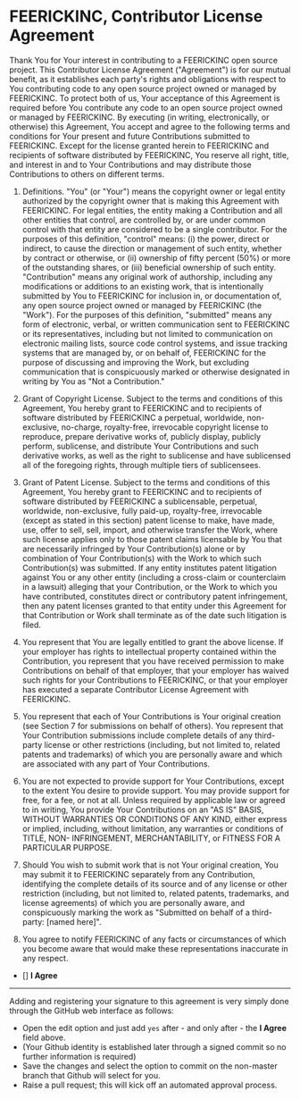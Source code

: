 # FEERICKINC, Contributor License Agreement

Thank You for Your interest in contributing to a FEERICKINC open source project. This Contributor License Agreement ("Agreement") is for our mutual benefit, as it establishes each party's rights and obligations with respect to You contributing code to any open source project owned or managed by FEERICKINC. To protect both of us, Your acceptance of this Agreement is required before You contribute any code to an open source project owned or managed by FEERICKINC. By executing (in writing, electronically, or otherwise) this Agreement, You accept and agree to the following terms and conditions for Your present and future Contributions submitted to FEERICKINC. Except for the license granted herein to FEERICKINC and recipients of software distributed by FEERICKINC, You reserve all right, title, and interest in and to Your Contributions and may distribute those Contributions to others on different terms.

1. Definitions. "You" (or "Your") means the copyright owner or legal entity authorized by the copyright owner that is making this Agreement with FEERICKINC. For legal entities, the entity making a Contribution and all other entities that control, are controlled by, or are under common control with that entity are considered to be a single contributor. For the purposes of this definition, "control" means: (i) the power, direct or indirect, to cause the direction or management of such entity, whether by contract or otherwise, or (ii) ownership of fifty percent (50%) or more of the outstanding shares, or (iii) beneficial ownership of such entity.
"Contribution" means any original work of authorship, including any modifications or additions to an existing work, that is intentionally submitted by You to FEERICKINC for inclusion in, or documentation of, any open source project owned or managed by FEERICKINC (the "Work"). For the purposes of this definition, "submitted" means any form of electronic, verbal, or written communication sent to FEERICKINC or its representatives, including but not limited to communication on electronic mailing lists, source code control systems, and issue tracking systems that are managed by, or on behalf of, FEERICKINC for the purpose of discussing and improving the Work, but excluding communication that is conspicuously marked or otherwise designated in writing by You as "Not a Contribution."

2. Grant of Copyright License. Subject to the terms and conditions of this Agreement, You hereby grant to FEERICKINC and to recipients of software distributed by FEERICKINC a perpetual, worldwide, non-exclusive, no-charge, royalty-free, irrevocable copyright license to reproduce, prepare derivative works of, publicly display, publicly perform, sublicense, and distribute Your Contributions and such derivative works, as well as the right to sublicense and have sublicensed all of the foregoing rights, through multiple tiers of sublicensees.
   
3. Grant of Patent License. Subject to the terms and conditions of this Agreement, You hereby grant to FEERICKINC and to recipients of software distributed by FEERICKINC a sublicensable, perpetual, worldwide, non-exclusive, fully paid-up, royalty-free, irrevocable (except as stated in this section) patent license to make, have made, use, offer to sell, sell, import, and otherwise transfer the Work, where such license applies only to those patent claims licensable by You that are necessarily infringed by Your Contribution(s) alone or by combination of Your Contribution(s) with the Work to which such Contribution(s) was submitted. If any entity institutes patent litigation against You or any other entity (including a cross-claim or counterclaim in a lawsuit) alleging that your Contribution, or the Work to which you have contributed, constitutes direct or contributory patent infringement, then any patent licenses granted to that entity under this Agreement for that Contribution or Work shall terminate as of the date such litigation is filed.
   
4. You represent that You are legally entitled to grant the above license. If your employer has rights to intellectual property contained within the Contribution, you represent that you have received permission to make Contributions on behalf of that employer, that your employer has waived such rights for your Contributions to FEERICKINC, or that your employer has executed a separate Contributor License Agreement with FEERICKINC.

5. You represent that each of Your Contributions is Your original creation (see Section 7 for submissions on behalf of others). You represent that Your Contribution submissions include complete details of any third-party license or other restrictions (including, but not limited to, related patents and trademarks) of which you are personally aware and which are associated with any part of Your Contributions.

6. You are not expected to provide support for Your Contributions, except to the extent You desire to provide support. You may provide support for free, for a fee, or not at all. Unless required by applicable law or agreed to in writing, You provide Your Contributions on an "AS IS" BASIS, WITHOUT WARRANTIES OR CONDITIONS OF ANY KIND, either express or implied, including, without limitation, any warranties or conditions of TITLE, NON- INFRINGEMENT, MERCHANTABILITY, or FITNESS FOR A PARTICULAR PURPOSE.

7. Should You wish to submit work that is not Your original creation, You may submit it to FEERICKINC separately from any Contribution, identifying the complete details of its source and of any license or other restriction (including, but not limited to, related patents, trademarks, and license agreements) of which you are personally aware, and conspicuously marking the work as "Submitted on behalf of a third-party: [named here]".

8. You agree to notify FEERICKINC of any facts or circumstances of which you become aware that would make these representations inaccurate in any respect.


- [] **I Agree**

---

Adding and registering your signature to this agreement is very simply done through the GitHub web interface as follows:

- Open the edit option and just add ```yes``` after - and only after - the **I Agree** field above. 
- (Your Github identity is established later through a signed commit so no further information is required)
- Save the changes and select the option to commit on the non-master branch that Github will select for you.
- Raise a pull request; this will kick off an automated approval process.
